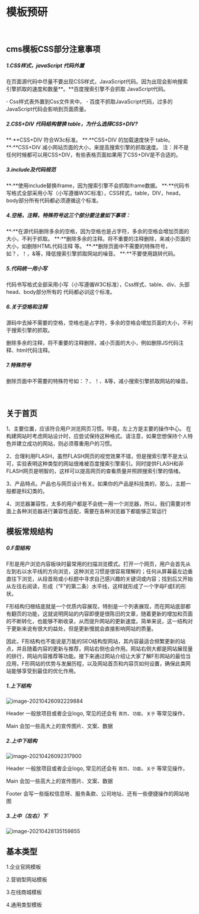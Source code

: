 # 模板预研

​		

## cms模板CSS部分注意事项

#####   1.CSS样式，javaScript 代码外置

​		在页面源代码中尽量不要出现CSS样式，JavaScript代码。因为出现会影响搜索引擎抓取的速度和数量**。**百度搜索引擎不会抓取 JavaScript代码。

**·** Css样式表外置到Css文件夹中。
**·** 百度不抓取JavaScript代码，过多的JavaScript代码会影响到页面质量。

##### 2.CSS+DIV 代码结构替换 table，为什么选择CSS+DIV?

**·**CSS+DIV 符合W3c标准。
**·**CSS+DIV 的加载速度快于 table。
**·**CSS+DIV 减小网站页面的大小，来提高搜索引擎的抓取速度。
注：并不是任何时候都可以用CSS+DIV，有些表格页面如果用了CSS+DIV是不合适的。

##### 3.include及代码规范

**·**使用include替换iframe，因为搜索引擎不会抓取iframe数据。
**·**代码书写格式全部采用小写（小写遵循W3C标准），CSS样式，table，DIV，head，body部分所有代码都必须遵循这个标准。

##### 4.空格，注释，特殊符号这三个部分要注意如下事项：

**·**在源代码删除多余的空格，因为空格也是占字符，多余的空格会增加页面的大小，不利于抓取。
**·**删除多余的注释。将不重要的注释删除，来减小页面的大小，如删除HTML代码注释 等。
**·**删除页面中不需要的特殊符号，如？，！，&等，降低搜索引擎抓取网站的噪音。
**·**不要使用跳转代码。

##### 5.代码统一用小写

​			代码书写格式全部采用小写（小写遵循W3C标准），Css样式、table、div、头部head、body部分所有的		代码都必训这个标准。

##### 6.关于空格和注释

​		源码中去掉不需要的空格，空格也是占字符，多余的空格会增加页面的大小，不利于搜索引擎的抓取。

​		删除多余的注释，将不重要的注释删除，减小页面的大小，例如删除JS代码注释、html代码注释。

##### 7.特殊符号

​        删除页面中不需要的特殊符号如：？、！、&等，减小搜索引擎抓取网站的噪音。

​	

## 关于首页

1、主要位置，应该符合用户浏览网页习惯。毕竟，左上方是主要的操作中心。 在构建网站时考虑网站设计时，应尝试保持这种格式。请注意，如果您想保持个人特色并建立成功的网站，则必须尊重用户的习惯。

2、合理利用FLASH，虽然FLASH网页的视觉效果不错，但是搜索引擎不是太认可，实验表明这种类型的网站很难被百度搜索引擎索引。同时提供FLASH和非FLASH网页是明智的，这样可以提高网页的查看质量并照顾搜索引擎的情绪。

3、产品特点。产品也与网页设计有关。如果你的产品是科技类的，那么，主题一般都是科幻类的。

4、浏览器兼容性，太多的用户都是不会统一用一个浏览器，所以，我们需要对市面上各种浏览器进行兼容性适配，需要在各种浏览器下都能够正常运行

## 模板常规结构

##### 0.F型结构

​    F形是用户浏览内容板块时最常用的扫描浏览模式。打开一个网页，用户会首先从左到右以水平线的方向浏览，这种浏览习惯是很容易理解的；任何从屏幕最左边垂直往下浏览，从段首局或小标题中寻求自己感兴趣的关键词或内容；找到后又开始从左往右阅读，形成（”F"的第二条）水平线，这样就形成了一个字母F或E的形状。

   F形结构归根结底就是一个优质内容展现，特别是一个列表展现，而在网站底部都有翻页的功能，这就说明网站的内容即便是很陈旧的文章，随着更新的增加和页面的不断转化，也能够不断收录，从而提升网站的更新速度。简单来说，这一结构对于更新来说有很大的益处，但是更新慢就会直接影响网站的质量。

   因此，F形结构也不能说是万能的SEO结构型网站，其内容最适合频繁更新的站点，并且随着内容的更新与推荐，网站右侧也会作用。网站右侧大都是网站展现量的排行，网站内容推荐等功能。接下来通过网站介绍让大家了解F形网站的最恰当应用，F形网站的优势与发展历程，以及网站首页和内容页如何设置，确保此类网站能够享受到最佳的优化作用。

##### 1.上下结构

![image-20210426092229884](C:\Users\appeon\AppData\Roaming\Typora\typora-user-images\image-20210426092229884.png)

Header 一般放项目或者企业logo, 常见的还会有 `首页`、`功能`、`关于` 等常见操作，

Main 会加一些高大上的宣传图片、文案、数据

##### 2.上中下结构

![image-20210426092317900](C:\Users\appeon\AppData\Roaming\Typora\typora-user-images\image-20210426092317900.png)

Header 一般放项目或者企业logo, 常见的还会有 `首页`、`功能`、`关于` 等常见操作，

Main 会加一些高大上的宣传图片、文案、数据

Footer 会写一些版权信息呀、服务条款、公司地址、还有一些便捷操作的网站地图

##### 3.上中（左右）下

![image-20210428135159855](C:\Users\appeon\AppData\Roaming\Typora\typora-user-images\image-20210428135159855.png)

## 基本类型

1.企业官网模板

2.营销型网站模板

3.在线商城模板

4.通用类型模板

## 

